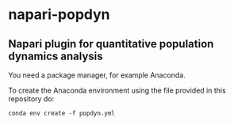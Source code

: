 # napari-popdyn
## Napari plugin for quantitative population dynamics analysis

You need a package manager, for example Anaconda.

To create the Anaconda environment using the file provided in this repository do:

`conda env create -f popdyn.yml`
